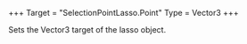 +++
Target = "SelectionPointLasso.Point"
Type = Vector3
+++

Sets the Vector3 target of the lasso object.